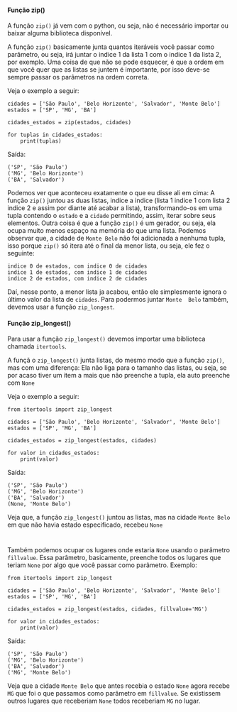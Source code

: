 #### Função **zip()**
A função `zip()` já vem com o python, ou seja, não é necessário importar ou baixar alguma biblioteca disponível.

A função `zip()` basicamente junta quantos iteráveis você passar como parâmetro, ou seja, irá juntar o indice 1 da lista 1 com o indice 1 da lista 2, por exemplo.
Uma coisa de que não se pode esquecer, é que a ordem em que você quer que as listas se juntem é importante, por isso deve-se sempre passar os parâmetros na ordem correta.

Veja o exemplo a seguir:
```
cidades = ['São Paulo', 'Belo Horizonte', 'Salvador', 'Monte Belo']
estados = ['SP', 'MG', 'BA']

cidades_estados = zip(estados, cidades)

for tuplas in cidades_estados:
    print(tuplas)
```
Saída:
```
('SP', 'São Paulo')
('MG', 'Belo Horizonte')
('BA', 'Salvador')
```
Podemos ver que aconteceu exatamente o que eu disse ali em cima: A função `zip()` juntou as duas listas, indice a indice (lista 1 indice 1 com lista 2 indice 2 e assim por diante até acabar a lista), transformando-os em uma tupla contendo o `estado` e a `cidade` permitindo, assim, iterar sobre seus elementos.
Outra coisa é que a função `zip()` é um gerador, ou seja, ela ocupa muito menos espaço na memória do que uma lista.
Podemos observar que, a cidade de `Monte Belo` não foi adicionada a nenhuma tupla, isso porque `zip()` só itera até o final da menor lista, ou seja, ele fez o seguinte:

```
indice 0 de estados, com indice 0 de cidades
indice 1 de estados, com indice 1 de cidades
indice 2 de estados, com indice 2 de cidades
```
Daí, nesse ponto, a menor lista ja acabou, então ele simplesmente ignora o último valor da lista de `cidades`. Para podermos juntar `Monte  Belo` também, devemos usar a função `zip_longest`.

#### Função zip_longest()
Para usar a função `zip_longest()` devemos importar uma biblioteca chamada `itertools`.

A funçã o `zip_longest()` junta listas, do mesmo modo que a função `zip()`, mas com uma diferença: Ela não liga para o tamanho das listas, ou seja, se por acaso tiver  um item a mais que não preenche a tupla, ela auto preenche com `None` 

Veja o exemplo a seguir:

```
from itertools import zip_longest

cidades = ['São Paulo', 'Belo Horizonte', 'Salvador', 'Monte Belo']
estados = ['SP', 'MG', 'BA']

cidades_estados = zip_longest(estados, cidades)

for valor in cidades_estados:
    print(valor)
```
Saída:
```
('SP', 'São Paulo')
('MG', 'Belo Horizonte')
('BA', 'Salvador')
(None, 'Monte Belo')
```
Veja que, a função `zip_longest()` juntou as listas, mas na cidade `Monte Belo` em que não havia estado especificado, recebeu `None`

#
Também podemos ocupar os lugares onde estaria `None` usando o parâmetro `fillvalue`. Essa parâmetro, basicamente, preenche todos os lugares que teriam `None` por algo que você passar como parâmetro.
Exemplo:
```
from itertools import zip_longest

cidades = ['São Paulo', 'Belo Horizonte', 'Salvador', 'Monte Belo']
estados = ['SP', 'MG', 'BA']

cidades_estados = zip_longest(estados, cidades, fillvalue='MG')

for valor in cidades_estados:
    print(valor)
```
Saída:
```
('SP', 'São Paulo')
('MG', 'Belo Horizonte')
('BA', 'Salvador')
('MG', 'Monte Belo')
```

Veja que a cidade `Monte Belo` que antes recebia o estado `None` agora recebe `MG` que foi o que passamos como parâmetro em `fillvalue`. Se existissem outros lugares que receberiam `None` todos receberiam `MG` no lugar.

